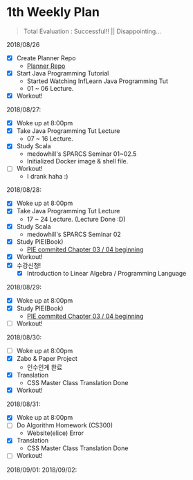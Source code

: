 # 1th Weekly Plan

> Total Evaluation : Successful!! || Disappointing...

2018/08/26

- [x] Create Planner Repo
  - [Planner Repo](https://github.com/lopun/planner)
- [x] Start Java Programming Tutorial
  - Started Watching InfLearn Java Programming Tut
  - 01 ~ 06 Lecture.
- [x] Workout!

2018/08/27:

- [x] Woke up at 8:00pm
- [x] Take Java Programming Tut Lecture
  - 07 ~ 16 Lecture.
- [x] Study Scala
  - medowhill's SPARCS Seminar 01~02.5
  - Initialized Docker image & shell file.
- [ ] Workout!
  - I drank haha :)

2018/08/28:

- [x] Woke up at 8:00pm
- [x] Take Java Programming Tut Lecture
  - 17 ~ 24 Lecture. (Lecture Done :D)
- [x] Study Scala
  - medowhill's SPARCS Seminar 02
- [x] Study PIE(Book)
  - [PIE commited Chapter 03 / 04 beginning](https://github.com/lopun/Algorithm_Practice)
- [x] Workout!
- [x] 수강신청!
  - [x] Introduction to Linear Algebra / Programming Language

2018/08/29:

- [x] Woke up at 8:00pm
- [x] Study PIE(Book)
  - [PIE commited Chapter 03 / 04 beginning](https://github.com/lopun/Algorithm_Practice)
- [ ] Workout!

2018/08/30:

- [ ] Woke up at 8:00pm
- [x] Zabo & Paper Project 
  - 인수인계 완료
- [x] Translation
  - CSS Master Class Translation Done
- [x] Workout!

2018/08/31:

- [x] Woke up at 8:00pm
- [ ] Do Algorithm Homework (CS300)
  - Website(elice) Error
- [x] Translation
  - CSS Master Class Translation Done
- [ ] Workout!

2018/09/01:
2018/09/02:
